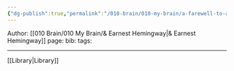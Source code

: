 ```yaml
---
{"dg-publish":true,"permalink":"/010-brain/010-my-brain/a-farewell-to-arms/","created":"2022-07-13T23:09:27.000-04:00","updated":"2025-03-08T14:44:23.954-05:00"}
---
```


Author: [[010 Brain/010 My Brain/& Earnest Hemingway\|& Earnest Hemingway]]
page:
bib:
tags:

---

[[Library\|Library]]